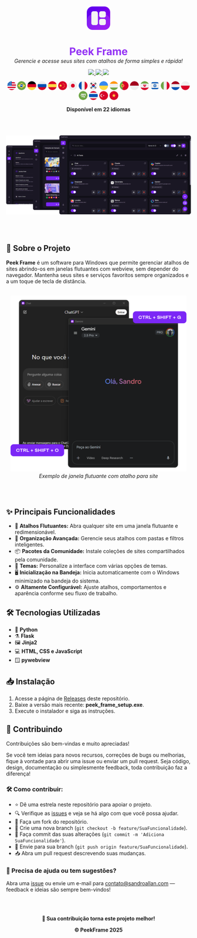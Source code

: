 <p align="center">
  <img src="../assets/icon.png" alt="Ícone do Peek Frame" width="64"/>
</p>

<h1 align="center" style="color: #9332f4; border-bottom: none; box-shadow: none; margin-bottom: 0;">
  Peek Frame
</h1>

<p align="center" style="margin-top: 0;">
  <i>Gerencie e acesse seus sites com atalhos de forma simples e rápida!</i>
</p>

<p align="center">

  <a href="javascript:void(0)" style="cursor: default;">
    <img src="https://img.shields.io/badge/Idioma-Inglês-7a27f4?style=for-the-badge" />
  </a>

  <a href="https://github.com/sandroallan/peekframe/blob/main/readmes/README_PTBR.md" target="_blank" rel="noopener noreferrer">
    <img src="https://img.shields.io/badge/Idioma-Português-ddd?style=for-the-badge" />
  </a>

  <a href="https://github.com/sandroallan/peekframe/releases/tag/v1.0.0" target="_blank" rel="noopener noreferrer">
    <img src="https://img.shields.io/badge/Download-Última-444?style=for-the-badge&logo=github" />
  </a>
</p>

<p align="center">
  <img src="../assets/flags/united-states.png" width="24"/>
  <img src="../assets/flags/brazil.png" width="24"/>
  <img src="../assets/flags/germany.png" width="24"/>
  <img src="../assets/flags/russia.png" width="24"/>
  <img src="../assets/flags/spain.png" width="24"/>
  <img src="../assets/flags/china.png" width="24"/>
  <img src="../assets/flags/japan.png" width="24"/>
  <img src="../assets/flags/france.png" width="24"/>
  <img src="../assets/flags/south-korea.png" width="24"/>
  <img src="../assets/flags/ukraine.png" width="24"/>
  <img src="../assets/flags/india.png" width="24"/>
  <img src="../assets/flags/portugal.png" width="24"/>
  <img src="../assets/flags/indonesia.png" width="24"/>
  <img src="../assets/flags/iran.png" width="24"/>
  <img src="../assets/flags/israel.png" width="24"/>
  <img src="../assets/flags/italy.png" width="24"/>
  <img src="../assets/flags/netherlands.png" width="24"/>
  <img src="../assets/flags/poland.png" width="24"/>
  <img src="../assets/flags/saudi-arabia.png" width="24"/>
  <img src="../assets/flags/thailand.png" width="24"/>
  <img src="../assets/flags/turkey.png" width="24"/>
  <img src="../assets/flags/vietnam.png" width="24"/>
</p>

<p align="center">
  <b>Disponível em 22 idiomas</b>
</p>

<br><br>

![Preview](../assets/preview1.png)

<br><br>

## 📖 Sobre o Projeto

**Peek Frame** é um software para Windows que permite gerenciar atalhos de sites abrindo-os em janelas flutuantes com webview, sem depender do navegador. Mantenha seus sites e serviços favoritos sempre organizados e a um toque de tecla de distância.
<br><br>
<p align="center">
  <img src="https://github.com/sandroallan/peekframe/blob/main/assets/preview2.png?raw=true" alt="Preview 2" width="480"/>
  <br><em>Exemplo de janela flutuante com atalho para site</em>
</p>
<br><br>

## ✨ Principais Funcionalidades

- 🚀 **Atalhos Flutuantes:** Abra qualquer site em uma janela flutuante e redimensionável.
- 📂 **Organização Avançada:** Gerencie seus atalhos com pastas e filtros inteligentes.
- 📦 **Pacotes da Comunidade:** Instale coleções de sites compartilhados pela comunidade.
- 🌙 **Temas:** Personalize a interface com várias opções de temas.
- 🖥️ **Inicialização na Bandeja:** Inicia automaticamente com o Windows minimizado na bandeja do sistema.
- ⚙️ **Altamente Configurável:** Ajuste atalhos, comportamentos e aparência conforme seu fluxo de trabalho.

## 🛠️ Tecnologias Utilizadas

- 🐍 **Python**
- ⚗️ **Flask**
- 🖼️ **Jinja2**
- 💻 **HTML, CSS e JavaScript**
- 🪟 **pywebview**

## 📥 Instalação

1. Acesse a página de [Releases](https://github.com/sandroallan/peekframe/releases) deste repositório.  
2. Baixe a versão mais recente: **peek_frame_setup.exe**.  
3. Execute o instalador e siga as instruções.

## 🤝 Contribuindo

Contribuições são bem-vindas e muito apreciadas!

Se você tem ideias para novos recursos, correções de bugs ou melhorias, fique à vontade para abrir uma issue ou enviar um pull request. Seja código, design, documentação ou simplesmente feedback, toda contribuição faz a diferença!

### 🛠️ Como contribuir:
- ⭐ Dê uma estrela neste repositório para apoiar o projeto.  
- 🔍 Verifique as [issues](https://github.com/sandroallan/peekframe/issues) e veja se há algo com que você possa ajudar.  
- 🍴 Faça um fork do repositório.  
- 🔧 Crie uma nova branch (`git checkout -b feature/SuaFuncionalidade`).  
- 💾 Faça commit das suas alterações (`git commit -m 'Adiciona SuaFuncionalidade'`).  
- 🚀 Envie para sua branch (`git push origin feature/SuaFuncionalidade`).  
- 📥 Abra um pull request descrevendo suas mudanças.

### 💬 Precisa de ajuda ou tem sugestões?  
Abra uma [issue](https://github.com/sandroallan/peekframe/issues) ou envie um e-mail para contato@sandroallan.com — feedback e ideias são sempre bem-vindos!

<br><br>

<p align="center">
  <b>🌟 Sua contribuição torna este projeto melhor!</b>
</p>

<p align="center">
  <b>© PeekFrame 2025</b>
</p>
